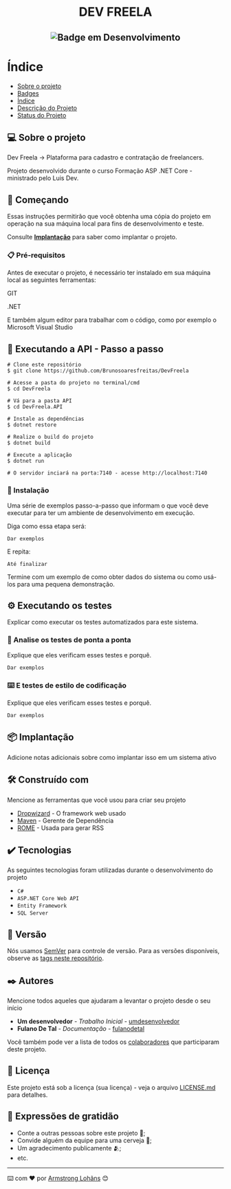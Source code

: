# <h1 align="center"> DEV FREELA </h1>

## <p align="center">![Badge em Desenvolvimento](http://img.shields.io/static/v1?label=STATUS&message=Finalizado&color=GREEN&style=for-the-badge)</p>

# Índice 

* [Sobre o projeto](#-sobre-o-projeto)
* [Badges](#badges)
* [Índice](#índice)
* [Descrição do Projeto](#descrição-do-projeto)
* [Status do Projeto](#-vers%C3%A3o)

## 💻 Sobre o projeto

Dev Freela -> Plataforma para cadastro e contratação de freelancers.

Projeto desenvolvido durante o curso Formação ASP .NET Core - ministrado pelo Luis Dev.

## 🚀 Começando

Essas instruções permitirão que você obtenha uma cópia do projeto em operação na sua máquina local para fins de desenvolvimento e teste.

Consulte **[Implantação](#-implanta%C3%A7%C3%A3o)** para saber como implantar o projeto.

### 📋 Pré-requisitos

Antes de executar o projeto, é necessário ter instalado em sua máquina local as seguintes ferramentas:

GIT

.NET

E também algum editor para trabalhar com o código, como por exemplo o Microsoft Visual Studio

## 🎲 Executando a API - Passo a passo

```
# Clone este repositório
$ git clone https://github.com/Brunosoaresfreitas/DevFreela

# Acesse a pasta do projeto no terminal/cmd
$ cd DevFreela

# Vá para a pasta API
$ cd DevFreela.API

# Instale as dependências
$ dotnet restore

# Realize o build do projeto
$ dotnet build

# Execute a aplicação 
$ dotnet run

# O servidor inciará na porta:7140 - acesse http://localhost:7140
```

### 🔧 Instalação

Uma série de exemplos passo-a-passo que informam o que você deve executar para ter um ambiente de desenvolvimento em execução.

Diga como essa etapa será:

```
Dar exemplos
```

E repita:

```
Até finalizar
```

Termine com um exemplo de como obter dados do sistema ou como usá-los para uma pequena demonstração.

## ⚙️ Executando os testes

Explicar como executar os testes automatizados para este sistema.

### 🔩 Analise os testes de ponta a ponta

Explique que eles verificam esses testes e porquê.

```
Dar exemplos
```

### ⌨️ E testes de estilo de codificação

Explique que eles verificam esses testes e porquê.

```
Dar exemplos
```

## 📦 Implantação

Adicione notas adicionais sobre como implantar isso em um sistema ativo

## 🛠️ Construído com

Mencione as ferramentas que você usou para criar seu projeto

* [Dropwizard](http://www.dropwizard.io/1.0.2/docs/) - O framework web usado
* [Maven](https://maven.apache.org/) - Gerente de Dependência
* [ROME](https://rometools.github.io/rome/) - Usada para gerar RSS

## ✔️ Tecnologias

As seguintes tecnologias foram utilizadas durante o desenvolvimento do projeto

- ``C#``
- ``ASP.NET Core Web API``
- ``Entity Framework``
- ``SQL Server``

## 📌 Versão

Nós usamos [SemVer](http://semver.org/) para controle de versão. Para as versões disponíveis, observe as [tags neste repositório](https://github.com/suas/tags/do/projeto). 

## ✒️ Autores

Mencione todos aqueles que ajudaram a levantar o projeto desde o seu início

* **Um desenvolvedor** - *Trabalho Inicial* - [umdesenvolvedor](https://github.com/linkParaPerfil)
* **Fulano De Tal** - *Documentação* - [fulanodetal](https://github.com/linkParaPerfil)

Você também pode ver a lista de todos os [colaboradores](https://github.com/usuario/projeto/colaboradores) que participaram deste projeto.

## 📄 Licença

Este projeto está sob a licença (sua licença) - veja o arquivo [LICENSE.md](https://github.com/usuario/projeto/licenca) para detalhes.

## 🎁 Expressões de gratidão

* Conte a outras pessoas sobre este projeto 📢;
* Convide alguém da equipe para uma cerveja 🍺;
* Um agradecimento publicamente 🫂;
* etc.


---
⌨️ com ❤️ por [Armstrong Lohãns](https://gist.github.com/lohhans) 😊
